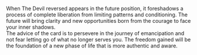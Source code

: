 When The Devil reversed appears in the future position, it foreshadows a process of complete liberation from limiting patterns and conditioning. The future will bring clarity and new opportunities born from the courage to face your inner shadows.  
The advice of the card is to persevere in the journey of emancipation and not fear letting go of what no longer serves you. The freedom gained will be the foundation of a new phase of life that is more authentic and aware.
